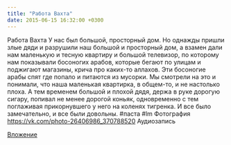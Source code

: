 ```yaml
---
title: "Работа Вахта"
date: 2015-06-15 16:32:00 +0300
---
```


Работа Вахта
У нас был большой, просторный дом. Но однажды пришли злые дяди и разрушили наш большой и просторный дом, а взамен дали нам маленькую и тесную квартиру и большой телевизор, по которому нам показывали босоногих арабов, которые бегают по улицам и поджигают магазины, крича про каких-то аллахов. Эти босоногие арабы спят где попало и питаются из мусорки. Мы смотрели на это и понимали, что наша маленькая квартирка, в общем-то, и не настолько плоха.
А тем временем большой и плохой дядя, держа в руке дорогую сигару, попивал не менее дорогой коньяк, одновременно с тем поглаживая прикорнувшего у него на коленях тигренка.
И все было замечательно, и все были довольны. #паста #lm
Фотография
https://vk.com/photo-26406986_370788520
Аудиозапись

[Вложение](https://vk.com/photo-26406986_370788520)
